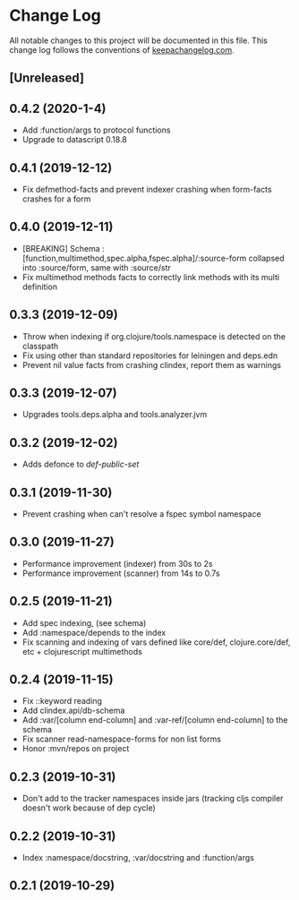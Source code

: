 # Change Log
All notable changes to this project will be documented in this file. This change log follows the conventions of [keepachangelog.com](http://keepachangelog.com/).

## [Unreleased]

## 0.4.2 (2020-1-4)

- Add :function/args to protocol functions
- Upgrade to datascript 0.18.8

## 0.4.1 (2019-12-12)

- Fix defmethod-facts and prevent indexer crashing when form-facts crashes for a form

## 0.4.0 (2019-12-11)

- [BREAKING] Schema :[function,multimethod,spec.alpha,fspec.alpha]/:source-form collapsed into :source/form, same with :source/str
- Fix multimethod methods facts to correctly link methods with its multi definition

## 0.3.3 (2019-12-09)

- Throw when indexing if org.clojure/tools.namespace is detected on the classpath
- Fix using other than standard repositories for leiningen and deps.edn
- Prevent nil value facts from crashing clindex, report them as warnings

## 0.3.3 (2019-12-07)

- Upgrades tools.deps.alpha and tools.analyzer.jvm

## 0.3.2 (2019-12-02)

- Adds defonce to *def-public-set*

## 0.3.1 (2019-11-30)

- Prevent crashing when can't resolve a fspec symbol namespace

## 0.3.0 (2019-11-27)

- Performance improvement (indexer) from 30s to 2s
- Performance improvement (scanner) from 14s to 0.7s

## 0.2.5 (2019-11-21)

- Add spec indexing, (see schema)
- Add :namespace/depends to the index
- Fix scanning and indexing of vars defined like core/def, clojure.core/def, etc + clojurescript multimethods

## 0.2.4 (2019-11-15)

- Fix ::keyword reading
- Add clindex.api/db-schema
- Add :var/[column end-column] and :var-ref/[column end-column] to the schema
- Fix scanner read-namespace-forms for non list forms
- Honor :mvn/repos on project

## 0.2.3 (2019-10-31)

- Don't add to the tracker namespaces inside jars (tracking cljs compiler doesn't work because of dep cycle)

## 0.2.2 (2019-10-31)

- Index :namespace/docstring, :var/docstring and :function/args

## 0.2.1 (2019-10-29)
